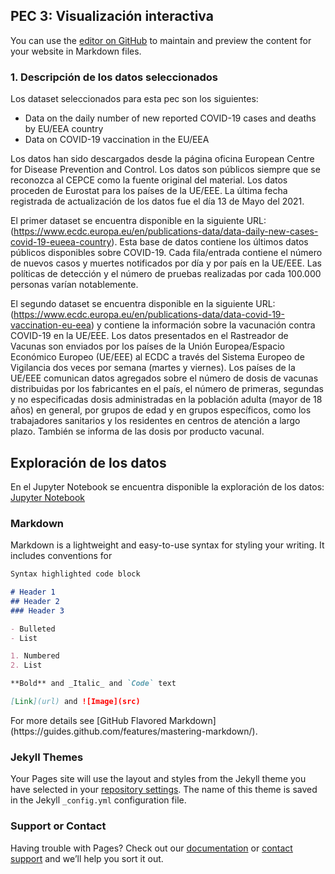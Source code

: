 ## PEC 3: Visualización interactiva

You can use the [editor on GitHub](https://github.com/adions025/visualizacion_interactiva/edit/gh-pages/index.md) to maintain and preview the content for your website in Markdown files.

### 1. Descripción de los datos seleccionados

Los dataset seleccionados para esta pec son los siguientes:

 - Data on the daily number of new reported COVID-19 cases and deaths by EU/EEA country
 - Data on COVID-19 vaccination in the EU/EEA

Los datos han sido descargados desde la página oficina European Centre for Disease Prevention and Control. Los datos son públicos siempre que se reconozca al CEPCE como la fuente original del material. Los datos proceden de Eurostat para los países de la UE/EEE. La última fecha registrada de actualización de los datos fue el día 13 de Mayo del 2021.

El primer dataset se encuentra disponible en la siguiente URL: (https://www.ecdc.europa.eu/en/publications-data/data-daily-new-cases-covid-19-eueea-country). Esta base de datos contiene los últimos datos públicos disponibles sobre COVID-19. Cada fila/entrada contiene el número de nuevos casos y muertes notificados por día y por país en la UE/EEE. Las políticas de detección y el número de pruebas realizadas por cada 100.000 personas varían notablemente.

El segundo dataset se encuentra disponible en la siguiente URL: (https://www.ecdc.europa.eu/en/publications-data/data-covid-19-vaccination-eu-eea) y contiene la información sobre la vacunación contra COVID-19 en la UE/EEE. Los datos presentados en el Rastreador de Vacunas son enviados por los países de la Unión Europea/Espacio Económico Europeo (UE/EEE) al ECDC a través del Sistema Europeo de Vigilancia dos veces por semana (martes y viernes). Los países de la UE/EEE comunican datos agregados sobre el número de dosis de vacunas distribuidas por los fabricantes en el país, el número de primeras, segundas y no especificadas dosis administradas en la población adulta (mayor de 18 años) en general, por grupos de edad y en grupos específicos, como los trabajadores sanitarios y los residentes en centros de atención a largo plazo. También se informa de las dosis por producto vacunal.


## Exploración de los datos 

En el Jupyter Notebook se encuentra disponible la exploración de los datos:
[Jupyter Notebook](src/PEC3_adonis_gonzalez.ipynb)
### Markdown

Markdown is a lightweight and easy-to-use syntax for styling your writing. It includes conventions for

```markdown
Syntax highlighted code block

# Header 1
## Header 2
### Header 3

- Bulleted
- List

1. Numbered
2. List

**Bold** and _Italic_ and `Code` text

[Link](url) and ![Image](src)
```

<div class="flourish-embed flourish-chart" data-src="visualisation/6160545"><script src="https://public.flourish.studio/resources/embed.js"></script></div>
For more details see [GitHub Flavored Markdown](https://guides.github.com/features/mastering-markdown/).

### Jekyll Themes

Your Pages site will use the layout and styles from the Jekyll theme you have selected in your [repository settings](https://github.com/adions025/visualizacion_interactiva/settings/pages). The name of this theme is saved in the Jekyll `_config.yml` configuration file.

### Support or Contact

Having trouble with Pages? Check out our [documentation](https://docs.github.com/categories/github-pages-basics/) or [contact support](https://support.github.com/contact) and we’ll help you sort it out.
